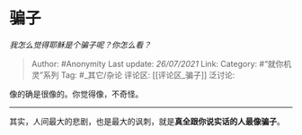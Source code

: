# 骗子
*我怎么觉得耶稣是个骗子呢？你怎么看？*

> Author: #Anonymity
> Last update: *26/07/2021*
> Link:
> Category: #“就你机灵”系列
> Tag: #_其它/杂论
> 评论区: [[评论区_骗子]]
> 泛讨论:

像的确是很像的。你觉得像，不奇怪。

---

其实，人间最大的悲剧，也是最大的讽刺，就是**真全跟你说实话的人最像骗子**。
